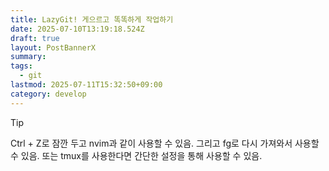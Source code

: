 ```yaml
---
title: LazyGit! 게으르고 똑똑하게 작업하기
date: 2025-07-10T13:19:18.524Z
draft: true
layout: PostBannerX
summary:
tags:
  - git
lastmod: 2025-07-11T15:32:50+09:00
category: develop
---
```


> [!tip]
> Ctrl + Z로 잠깐 두고 nvim과 같이 사용할 수 있음. 그리고 fg로 다시 가져와서 사용할 수 있음.
> 또는 tmux를 사용한다면 간단한 설정을 통해 사용할 수 있음.
